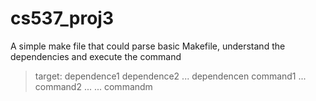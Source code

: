 # cs537_proj3

A simple make file that could parse basic Makefile, understand the dependencies and execute the command

> target: dependence1 dependence2 ... dependencen
>   command1 ...
>   command2 ...
>	...
>	commandm


